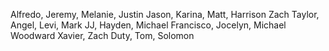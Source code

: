 Alfredo, Jeremy, Melanie, Justin
Jason, Karina, Matt, Harrison
Zach Taylor, Angel, Levi, Mark
JJ, Hayden, Michael Francisco, Jocelyn, Michael Woodward
Xavier, Zach Duty, Tom, Solomon